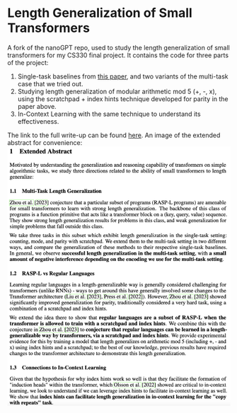 # Length Generalization of Small Transformers

A fork of the nanoGPT repo, used to study the length generalization of small transformers for my CS330 final project. It contains the code for three parts of the project:
1. Single-task baselines from [this paper](https://arxiv.org/pdf/2310.16028.pdf), and two variants of the multi-task case that we tried out.
2. Studying length generalization of modular arithmetic mod 5 (+, -, x), using the scratchpad + index hints technique developed for parity in the paper above.
3. In-Context Learning with the same technique to understand its effectiveness.

The link to the full write-up can be found [here](https://github.com/ramvenkat98/nanoGPT-length-generalization/blob/master/cs330_final_report.pdf). An image of the extended abstract for convenience:
![Extended Abstract](https://github.com/ramvenkat98/nanoGPT-length-generalization/blob/master/assets/extended_abstract.png)

